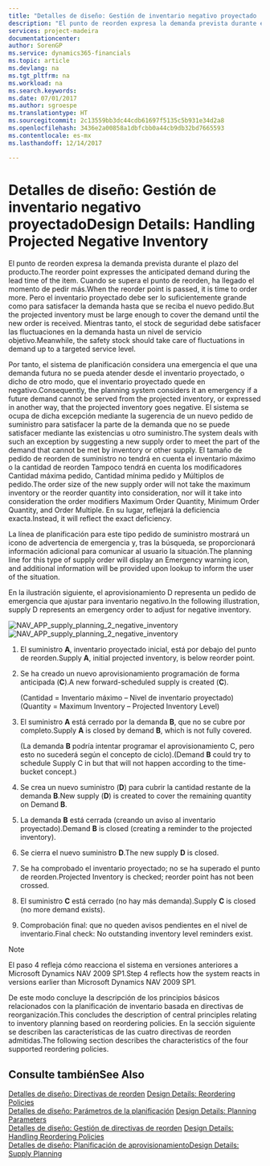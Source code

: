 ```yaml
---
title: "Detalles de diseño: Gestión de inventario negativo proyectado | Documentos de Microsoft"
description: "El punto de reorden expresa la demanda prevista durante el plazo del producto. Cuando se supera el punto de reorden, ha llegado el momento de pedir más. Pero el inventario proyectado debe ser lo suficientemente grande como para satisfacer la demanda hasta que se reciba el nuevo pedido. Mientras tanto, el stock de seguridad debe satisfacer las fluctuaciones en la demanda hasta un nivel de servicio objetivo."
services: project-madeira
documentationcenter: 
author: SorenGP
ms.service: dynamics365-financials
ms.topic: article
ms.devlang: na
ms.tgt_pltfrm: na
ms.workload: na
ms.search.keywords: 
ms.date: 07/01/2017
ms.author: sgroespe
ms.translationtype: HT
ms.sourcegitcommit: 2c13559bb3dc44cdb61697f5135c5b931e34d2a8
ms.openlocfilehash: 3436e2a00858a1dbfcbb0a44cb9db32bd7665593
ms.contentlocale: es-mx
ms.lasthandoff: 12/14/2017

---
```

# <a name="design-details-handling-projected-negative-inventory"></a><span data-ttu-id="5a5ce-106">Detalles de diseño: Gestión de inventario negativo proyectado</span><span class="sxs-lookup"><span data-stu-id="5a5ce-106">Design Details: Handling Projected Negative Inventory</span></span>
<span data-ttu-id="5a5ce-107">El punto de reorden expresa la demanda prevista durante el plazo del producto.</span><span class="sxs-lookup"><span data-stu-id="5a5ce-107">The reorder point expresses the anticipated demand during the lead time of the item.</span></span> <span data-ttu-id="5a5ce-108">Cuando se supera el punto de reorden, ha llegado el momento de pedir más.</span><span class="sxs-lookup"><span data-stu-id="5a5ce-108">When the reorder point is passed, it is time to order more.</span></span> <span data-ttu-id="5a5ce-109">Pero el inventario proyectado debe ser lo suficientemente grande como para satisfacer la demanda hasta que se reciba el nuevo pedido.</span><span class="sxs-lookup"><span data-stu-id="5a5ce-109">But the projected inventory must be large enough to cover the demand until the new order is received.</span></span> <span data-ttu-id="5a5ce-110">Mientras tanto, el stock de seguridad debe satisfacer las fluctuaciones en la demanda hasta un nivel de servicio objetivo.</span><span class="sxs-lookup"><span data-stu-id="5a5ce-110">Meanwhile, the safety stock should take care of fluctuations in demand up to a targeted service level.</span></span>  

 <span data-ttu-id="5a5ce-111">Por tanto, el sistema de planificación considera una emergencia el que una demanda futura no se pueda atender desde el inventario proyectado, o dicho de otro modo, que el inventario proyectado quede en negativo.</span><span class="sxs-lookup"><span data-stu-id="5a5ce-111">Consequently, the planning system considers it an emergency if a future demand cannot be served from the projected inventory, or expressed in another way, that the projected inventory goes negative.</span></span> <span data-ttu-id="5a5ce-112">El sistema se ocupa de dicha excepción mediante la sugerencia de un nuevo pedido de suministro para satisfacer la parte de la demanda que no se puede satisfacer mediante las existencias u otro suministro.</span><span class="sxs-lookup"><span data-stu-id="5a5ce-112">The system deals with such an exception by suggesting a new supply order to meet the part of the demand that cannot be met by inventory or other supply.</span></span> <span data-ttu-id="5a5ce-113">El tamaño de pedido de reorden de suministro no tendrá en cuenta el inventario máximo o la cantidad de reorden Tampoco tendrá en cuenta los modificadores Cantidad máxima pedido, Cantidad mínima pedido y Múltiplos de pedido.</span><span class="sxs-lookup"><span data-stu-id="5a5ce-113">The order size of the new supply order will not take the maximum inventory or the reorder quantity into consideration, nor will it take into consideration the order modifiers Maximum Order Quantity, Minimum Order Quantity, and Order Multiple.</span></span> <span data-ttu-id="5a5ce-114">En su lugar, reflejará la deficiencia exacta.</span><span class="sxs-lookup"><span data-stu-id="5a5ce-114">Instead, it will reflect the exact deficiency.</span></span>  

 <span data-ttu-id="5a5ce-115">La línea de planificación para este tipo pedido de suministro mostrará un icono de advertencia de emergencia y, tras la búsqueda, se proporcionará información adicional para comunicar al usuario la situación.</span><span class="sxs-lookup"><span data-stu-id="5a5ce-115">The planning line for this type of supply order will display an Emergency warning icon, and additional information will be provided upon lookup to inform the user of the situation.</span></span>  

 <span data-ttu-id="5a5ce-116">En la ilustración siguiente, el aprovisionamiento D representa un pedido de emergencia que ajustar para inventario negativo.</span><span class="sxs-lookup"><span data-stu-id="5a5ce-116">In the following illustration, supply D represents an emergency order to adjust for negative inventory.</span></span>  

 <span data-ttu-id="5a5ce-117">![](media/nav_app_supply_planning_2_negative_inventory.png "NAV_APP_supply_planning_2_negative_inventory")</span><span class="sxs-lookup"><span data-stu-id="5a5ce-117">![](media/nav_app_supply_planning_2_negative_inventory.png "NAV_APP_supply_planning_2_negative_inventory")</span></span>  

1.  <span data-ttu-id="5a5ce-118">El suministro **A**, inventario proyectado inicial, está por debajo del punto de reorden.</span><span class="sxs-lookup"><span data-stu-id="5a5ce-118">Supply **A**, initial projected inventory, is below reorder point.</span></span>  

2.  <span data-ttu-id="5a5ce-119">Se ha creado un nuevo aprovisionamiento programación de forma anticipada (**C**).</span><span class="sxs-lookup"><span data-stu-id="5a5ce-119">A new forward-scheduled supply is created (**C**).</span></span>  

     <span data-ttu-id="5a5ce-120">(Cantidad = Inventario máximo – Nivel de inventario proyectado)</span><span class="sxs-lookup"><span data-stu-id="5a5ce-120">(Quantity = Maximum Inventory – Projected Inventory Level)</span></span>  

3.  <span data-ttu-id="5a5ce-121">El suministro **A** está cerrado por la demanda **B**, que no se cubre por completo.</span><span class="sxs-lookup"><span data-stu-id="5a5ce-121">Supply **A** is closed by demand **B**, which is not fully covered.</span></span>  

     <span data-ttu-id="5a5ce-122">(La demanda **B** podría intentar programar el aprovisionamiento C, pero esto no sucederá según el concepto de ciclo).</span><span class="sxs-lookup"><span data-stu-id="5a5ce-122">(Demand **B** could try to schedule Supply C in but that will not happen according to the time-bucket concept.)</span></span>  

4.  <span data-ttu-id="5a5ce-123">Se crea un nuevo suministro (**D**) para cubrir la cantidad restante de la demanda **B**.</span><span class="sxs-lookup"><span data-stu-id="5a5ce-123">New supply (**D**) is created to cover the remaining quantity on Demand **B**.</span></span>  

5.  <span data-ttu-id="5a5ce-124">La demanda **B** está cerrada (creando un aviso al inventario proyectado).</span><span class="sxs-lookup"><span data-stu-id="5a5ce-124">Demand **B** is closed (creating a reminder to the projected inventory).</span></span>  

6.  <span data-ttu-id="5a5ce-125">Se cierra el nuevo suministro **D**.</span><span class="sxs-lookup"><span data-stu-id="5a5ce-125">The new supply **D** is closed.</span></span>  

7.  <span data-ttu-id="5a5ce-126">Se ha comprobado el inventario proyectado; no se ha superado el punto de reorden.</span><span class="sxs-lookup"><span data-stu-id="5a5ce-126">Projected Inventory is checked; reorder point has not been crossed.</span></span>  

8.  <span data-ttu-id="5a5ce-127">El suministro **C** está cerrado (no hay más demanda).</span><span class="sxs-lookup"><span data-stu-id="5a5ce-127">Supply **C** is closed (no more demand exists).</span></span>  

9. <span data-ttu-id="5a5ce-128">Comprobación final: que no queden avisos pendientes en el nivel de inventario.</span><span class="sxs-lookup"><span data-stu-id="5a5ce-128">Final check: No outstanding inventory level reminders exist.</span></span>  

> [!NOTE]  
>  <span data-ttu-id="5a5ce-129">El paso 4 refleja cómo reacciona el sistema en versiones anteriores a Microsoft Dynamics NAV 2009 SP1.</span><span class="sxs-lookup"><span data-stu-id="5a5ce-129">Step 4 reflects how the system reacts in versions earlier than Microsoft Dynamics NAV 2009 SP1.</span></span>  

 <span data-ttu-id="5a5ce-130">De este modo concluye la descripción de los principios básicos relacionados con la planificación de inventario basada en directivas de reorganización.</span><span class="sxs-lookup"><span data-stu-id="5a5ce-130">This concludes the description of central principles relating to inventory planning based on reordering policies.</span></span> <span data-ttu-id="5a5ce-131">En la sección siguiente se describen las características de las cuatro directivas de reorden admitidas.</span><span class="sxs-lookup"><span data-stu-id="5a5ce-131">The following section describes the characteristics of the four supported reordering policies.</span></span>  

## <a name="see-also"></a><span data-ttu-id="5a5ce-132">Consulte también</span><span class="sxs-lookup"><span data-stu-id="5a5ce-132">See Also</span></span>  
 <span data-ttu-id="5a5ce-133">[Detalles de diseño: Directivas de reorden](design-details-reordering-policies.md) </span><span class="sxs-lookup"><span data-stu-id="5a5ce-133">[Design Details: Reordering Policies](design-details-reordering-policies.md) </span></span>  
 <span data-ttu-id="5a5ce-134">[Detalles de diseño: Parámetros de la planificación](design-details-planning-parameters.md) </span><span class="sxs-lookup"><span data-stu-id="5a5ce-134">[Design Details: Planning Parameters](design-details-planning-parameters.md) </span></span>  
 <span data-ttu-id="5a5ce-135">[Detalles de diseño: Gestión de directivas de reorden](design-details-handling-reordering-policies.md) </span><span class="sxs-lookup"><span data-stu-id="5a5ce-135">[Design Details: Handling Reordering Policies](design-details-handling-reordering-policies.md) </span></span>  
 [<span data-ttu-id="5a5ce-136">Detalles de diseño: Planificación de aprovisionamiento</span><span class="sxs-lookup"><span data-stu-id="5a5ce-136">Design Details: Supply Planning</span></span>](design-details-supply-planning.md)

